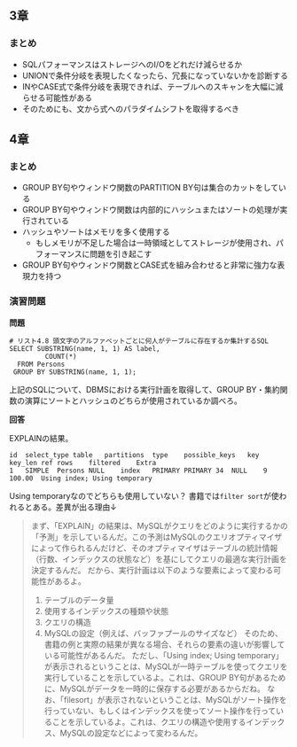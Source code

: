## 3章
### まとめ
- SQLパフォーマンスはストレージへのI/Oをどれだけ減らせるか
- UNIONで条件分岐を表現したくなったら、冗長になっていないかを診断する
- INやCASE式で条件分岐を表現できれば、テーブルへのスキャンを大幅に減らせる可能性がある
- そのためにも、文から式へのパラダイムシフトを取得するべき


## 4章
### まとめ
- GROUP BY句やウィンドウ関数のPARTITION BY句は集合のカットをしている
- GROUP BY句やウィンドウ関数は内部的にハッシュまたはソートの処理が実行されている
- ハッシュやソートはメモリを多く使用する
  - もしメモリが不足した場合は一時領域としてストレージが使用され、パフォーマンスに問題を引き起こす
- GROUP BY句やウィンドウ関数とCASE式を組み合わせると非常に強力な表現力を持つ

### 演習問題
**問題**
```
# リスト4.8 頭文字のアルファベットごとに何人がテーブルに存在するか集計するSQL
SELECT SUBSTRING(name, 1, 1) AS label,
         COUNT(*)
  FROM Persons
 GROUP BY SUBSTRING(name, 1, 1);
```
上記のSQLについて、DBMSにおける実行計画を取得して、GROUP BY・集約関数の演算にソートとハッシュのどちらが使用されているか調べろ。

**回答**

EXPLAINの結果。
```
id	select_type	table	partitions	type	possible_keys	key	key_len	ref	rows	filtered	Extra
1	SIMPLE	Persons	NULL	index	PRIMARY	PRIMARY	34	NULL	9	100.00	Using index; Using temporary
```
Using temporaryなのでどちらも使用していない？
書籍では`filter sort`が使われるとある。差異が出る理由↓

> まず、「EXPLAIN」の結果は、MySQLがクエリをどのように実行するかの「予測」を示しているんだ。この予測はMySQLのクエリオプティマイザによって作られるんだけど、そのオプティマイザはテーブルの統計情報（行数、インデックスの状態など）を基にしてクエリの最適な実行計画を決定するんだ。
だから、実行計画は以下のような要素によって変わる可能性があるよ。
> 1. テーブルのデータ量
> 2. 使用するインデックスの種類や状態
> 3. クエリの構造
> 4. MySQLの設定（例えば、バッファプールのサイズなど）
> そのため、書籍の例と実際の結果が異なる場合、それらの要素の違いが影響している可能性があるんだ。
ただし、「Using index; Using temporary」が表示されるということは、MySQLが一時テーブルを使ってクエリを実行していることを示しているよ。これは、GROUP BY句があるために、MySQLがデータを一時的に保存する必要があるからだね。
なお、「filesort」が表示されないということは、MySQLがソート操作を行っていない、もしくはインデックスを使ってソート操作を行っていることを示しているよ。これは、クエリの構造や使用するインデックス、MySQLの設定などによって変わるんだ。
